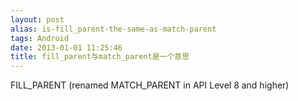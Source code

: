 ```yaml
---
layout: post
alias: is-fill_parent-the-same-as-match-parent
tags: Android
date: 2013-01-01 11:25:46
title: fill_parent与match_parent是一个意思
---
```


FILL_PARENT (renamed MATCH_PARENT in API Level 8 and higher)
